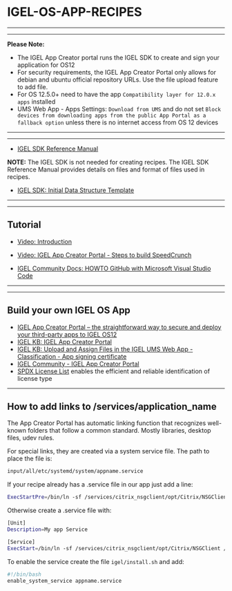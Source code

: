 # IGEL-OS-APP-RECIPES

-----

-----

**Please Note:** 

- The IGEL App Creator portal runs the IGEL SDK to create and sign your application for OS12
- For security requirements, the IGEL App Creator Portal only allows for debian and ubuntu official repository URLs. Use the file upload feature to add file.
- For OS 12.5.0+ need to have the app `Compatibility layer for 12.0.x apps` installed
- UMS Web App - Apps Settings: `Download from UMS` and do not set `Block devices from downloading apps from the public App Portal as a fallback option` unless there is no internet access from OS 12 devices

-----

-----

- [IGEL SDK Reference Manual](utils/IGEL-SDK-Reference-Manual.pdf)

**NOTE:**  The IGEL SDK is not needed for creating recipes. The IGEL SDK Reference Manual provides details on files and format of files used in recipes.

- <a href="utils/igelpkg-new-template-1.0.0.zip" download> IGEL SDK: Initial Data Structure Template</a>

-----

-----

## Tutorial

- [Video: Introduction](utils/videos/01-HOWTO-Introduction.mp4?raw=true)

- [Video: IGEL App Creator Portal - Steps to build SpeedCrunch](https://igel-community.github.io/IGEL-Docs-v02/Docs/HOWTO-Channel-Demos/#igel-app-creator-portal-steps-to-build-speedcrunch)

- [IGEL Community Docs: HOWTO GitHub with Microsoft Visual Studio Code](https://igel-community.github.io/IGEL-Docs-v02/Docs/HOWTO-GitHub-with-VS-Code/)

-----

-----

## Build your own IGEL OS App 

- [IGEL App Creator Portal – the straightforward way to secure and deploy your third-party apps to IGEL OS12](https://www.igel.com/blog/igel-app-creator-portal-the-straightforward-way-to-secure-and-deploy-your-third-party-apps-to-igel-os12/)
- [IGEL KB: IGEL App Creator Portal](https://kb.igel.com/igel-app-creator/current/igel-app-creator-portal)
- [IGEL KB: Upload and Assign Files in the IGEL UMS Web App - Classification - App signing certificate](https://kb.igel.com/en/universal-management-suite/12.05.100/upload-and-assign-files-in-the-igel-ums-web-app)
- [IGEL Community - IGEL App Creator Portal](https://igel-community.github.io/IGEL-Docs-v02/Docs/HOWTO-Add-Applications/#igel-app-creator-portal)
- [SPDX License List](https://spdx.org/licenses/) enables the efficient and reliable identification of license type

-----

## How to add links to /services/application_name

The App Creator Portal has automatic linking function that recognizes well-known folders that follow a common standard. Mostly libraries, desktop files, udev rules.

For special links, they are created via a system service file. The path to place the file is:

```bash linenums="1"
input/all/etc/systemd/system/appname.service
```

If your recipe already has a .service file in our app just add a line:

```bash linenums="1"
ExecStartPre=/bin/ln -sf /services/citrix_nsgclient/opt/Citrix/NSGClient /opt/Citrix/NSGClient
```

Otherwise create a .service file with:

```bash linenums="1"
[Unit]
Description=My app Service

[Service]
ExecStart=/bin/ln -sf /services/citrix_nsgclient/opt/Citrix/NSGClient /opt/Citrix/NSGClient
```

To enable the service create the file `igel/install.sh` and add:

```bash linenums="1"
#!/bin/bash
enable_system_service appname.service
```
